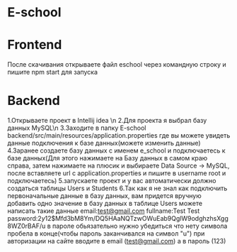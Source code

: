 # E-school
# Frontend
После скачивания открываете файл eschool через командную строку и пишите npm start для запуска
# Backend
1.Открываете проект в Intellij idea \n
2.Для проекта я выбрал базу данных MySQL\n
3.Заходите в папку E-school backend/src/main/resources/application.properties где вы можете увидеть данные подключения к базе данных(можете изменить данные)
4.Заранее создаете базу данных с именем e_school и подключаетесь к базе данных(Для этого нажимаете на Базу данных в самом краю справа, затем нажимаете на плюсик и выбираете Data Source -> MySQL, после вставляете url с application.properties и пишите в username root и подключаетесь)
5.запускаете проект и у вас автоматически должно создаться таблицы Users и Students
6.Так как я не знал как подключить первоначальные данные в базу данных, вам придется вручную добавить одно значение в базу данных в таблице Users
можете написать такие данные
email:test@gmail.com
fullname:Test Test
password:$2y$12$Mfd3bM8Ym/DQ5HAaNQTzwOWuEab9QglW9odghzhsXgg8WZ0rBAF/u
в пароле обьязательно нужно убедиться что нету символа пробела в конце(чтобы пароль заканчивался на символ "u")
при авторизации на сайте вводите в email (test@gmail.com) а в пароль (123)
